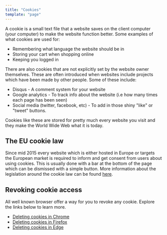 ```yaml
---
title: "Cookies"
template: "page"
---
```


A cookie is a small text file that a website saves on the client
computer (your computer) to make the website function better. Some
examples of what cookies are used for:

- Remembering what language the website should be in
- Storing your cart when shopping online
- Keeping you logged in

There are also cookies that are not explicitly set by the website
owner themselves. These are often introduced when websites include
projects which have been made by other people. Some of these
include:

- Disqus - A comment system for your website
- Google analytics - To track info about the website (i.e how many times each page has been seen)
- Social media (twitter, facebook, etc) - To add in those shiny "like" or "tweet" buttons.

Cookies like these are stored for pretty much every website you
visit and they make the World Wide Web what it is today.

## The EU cookie law

Since mid 2015 every website which is either hosted in Europe or
targets the European market is required to inform and get consent from
users about using cookies. This is usually done with a bar at the
bottom of the page which can be dismissed with a simple button. More
information about the legislation around the cookie law can be found
[here](https://wikis.ec.europa.eu/display/WEBGUIDE/04.+Cookies+and+similar+technologies).

## Revoking cookie access

All well known browser offer a way for you to revoke any cookie. Explore the links below to learn more.

- [Deleting cookies in Chrome](https://support.google.com/chrome/answer/95647?co=GENIE.Platform%3DDesktop&hl=en)
- [Deleting cookies in Firefox](https://support.mozilla.org/en-US/kb/delete-cookies-remove-info-websites-stored)
- [Deleting cookies in Edge](https://privacy.microsoft.com/en-us/windows-10-microsoft-edge-and-privacy)
